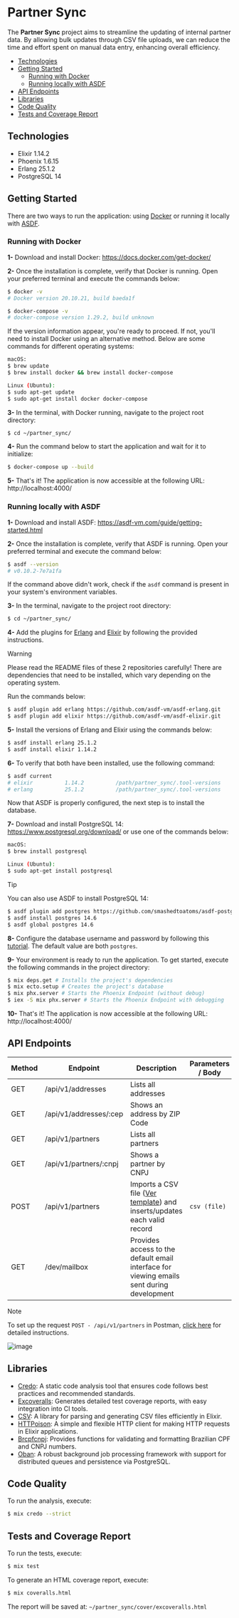 # Partner Sync

The **Partner Sync** project aims to streamline the updating of internal partner data. By allowing bulk updates through CSV file uploads, we can reduce the time and effort spent on manual data entry, enhancing overall efficiency.

- [Technologies](#technologies)
- [Getting Started](#getting-started)
  - [Running with Docker](#running-with-docker)
  - [Running locally with ASDF](#running-locally-with-asdf)
- [API Endpoints](#api-endpoints)
- [Libraries](#libraries)
- [Code Quality](#code-quality)
- [Tests and Coverage Report](#tests-and-coverage-report)

## Technologies

* Elixir 1.14.2
* Phoenix 1.6.15
* Erlang 25.1.2
* PostgreSQL 14

## Getting Started

There are two ways to run the application: using [Docker](https://www.docker.com/) or running it locally with [ASDF](https://asdf-vm.com/).

### Running with Docker

**1-** Download and install Docker: https://docs.docker.com/get-docker/

**2-** Once the installation is complete, verify that Docker is running. Open your preferred terminal and execute the commands below:

```bash
$ docker -v
# Docker version 20.10.21, build baeda1f

$ docker-compose -v
# docker-compose version 1.29.2, build unknown
```

If the version information appear, you're ready to proceed. If not, you'll need to install Docker using an alternative method. Below are some commands for different operating systems:

```bash
macOS:
$ brew update
$ brew install docker && brew install docker-compose

Linux (Ubuntu):
$ sudo apt-get update
$ sudo apt-get install docker docker-compose
```

**3-** In the terminal, with Docker running, navigate to the project root directory:

```bash
$ cd ~/partner_sync/
```

**4-** Run the command below to start the application and wait for it to initialize:

```bash
$ docker-compose up --build
```

**5-** That's it! The application is now accessible at the following URL: http://localhost:4000/

### Running locally with ASDF

**1-** Download and install ASDF: https://asdf-vm.com/guide/getting-started.html

**2-** Once the installation is complete, verify that ASDF is running. Open your preferred terminal and execute the command below:

```bash
$ asdf --version
# v0.10.2-7e7a1fa
```

If the command above didn't work, check if the `asdf` command is present in your system's environment variables.

**3-** In the terminal, navigate to the project root directory:

```bash
$ cd ~/partner_sync/
```

**4-** Add the plugins for [Erlang](https://github.com/asdf-vm/asdf-erlang.git) and [Elixir](https://github.com/asdf-vm/asdf-elixir.git) by following the provided instructions.

> [!WARNING]
> Please read the README files of these 2 repositories carefully! There are dependencies that need to be installed, which vary depending on the operating system.

Run the commands below:

```bash
$ asdf plugin add erlang https://github.com/asdf-vm/asdf-erlang.git
$ asdf plugin add elixir https://github.com/asdf-vm/asdf-elixir.git
```

**5-** Install the versions of Erlang and Elixir using the commands below:

```bash
$ asdf install erlang 25.1.2
$ asdf install elixir 1.14.2
```

**6-** To verify that both have been installed, use the following command:

```bash
$ asdf current
# elixir          1.14.2          /path/partner_sync/.tool-versions
# erlang          25.1.2          /path/partner_sync/.tool-versions
```

Now that ASDF is properly configured, the next step is to install the database.

**7-** Download and install PostgreSQL 14: https://www.postgresql.org/download/ or use one of the commands below:

```bash
macOS:
$ brew install postgresql

Linux (Ubuntu):
$ sudo apt-get install postgresql
```

> [!TIP]
> You can also use ASDF to install PostgreSQL 14:
>
> ```bash
> $ asdf plugin add postgres https://github.com/smashedtoatoms/asdf-postgres.git
> $ asdf install postgres 14.6
> $ asdf global postgres 14.6
> ```

**8-** Configure the database username and password by following this [tutorial](https://chartio.com/resources/tutorials/how-to-set-the-default-user-password-in-postgresql/). The default value are both `postgres`.

**9-** Your environment is ready to run the application. To get started, execute the following commands in the project directory:

```bash
$ mix deps.get # Installs the project's dependencies
$ mix ecto.setup # Creates the project's database
$ mix phx.server # Starts the Phoenix Endpoint (without debug)
$ iex -S mix phx.server # Starts the Phoenix Endpoint with debugging
```

**10-** That's it! The application is now accessible at the following URL: http://localhost:4000/

## API Endpoints

Method | Endpoint | Description | Parameters / Body
-------|----------|-----------|-----------
GET | /api/v1/addresses | Lists all addresses |
GET | /api/v1/addresses/:cep | Shows an address by ZIP Code |
GET | /api/v1/partners | Lists all partners |
GET | /api/v1/partners/:cnpj | Shows a partner by CNPJ |
POST | /api/v1/partners | Imports a CSV file ([Ver template](https://github.com/aadmaquino/partner_sync/blob/main/template.csv)) and inserts/updates each valid record | `csv (file)`
GET | /dev/mailbox | Provides access to the default email interface for viewing emails sent during development |

> [!NOTE]
> To set up the request `POST - /api/v1/partners` in Postman, [click here](https://www.postman.com/postman/workspace/postman-answers/documentation/13455110-00378d5c-5b08-4813-98da-bc47a2e6021d) for detailed instructions.
>
> ![image](https://user-images.githubusercontent.com/20209857/204148564-3eac1208-23f8-4bfc-be42-526c95113a22.png)

## Libraries

* [Credo](https://github.com/rrrene/credo): A static code analysis tool that ensures code follows best practices and recommended standards.
* [Excoveralls](https://github.com/parroty/excoveralls): Generates detailed test coverage reports, with easy integration into CI tools.
* [CSV](https://github.com/beatrichartz/csv): A library for parsing and generating CSV files efficiently in Elixir.
* [HTTPoison](https://github.com/edgurgel/httpoison): A simple and flexible HTTP client for making HTTP requests in Elixir applications.
* [Brcpfcnpj](https://github.com/williamgueiros/Brcpfcnpj): Provides functions for validating and formatting Brazilian CPF and CNPJ numbers.
* [Oban](https://github.com/sorentwo/oban): A robust background job processing framework with support for distributed queues and persistence via PostgreSQL.

## Code Quality

To run the analysis, execute:

```bash
$ mix credo --strict
```

## Tests and Coverage Report

To run the tests, execute:

```bash
$ mix test
```

To generate an HTML coverage report, execute:

```bash
$ mix coveralls.html
```

The report will be saved at: `~/partner_sync/cover/excoveralls.html`
